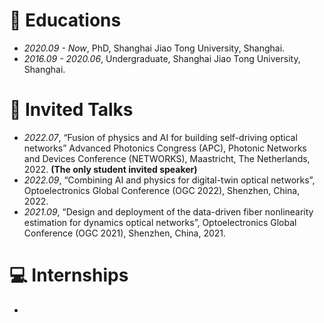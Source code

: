 
# 📖 Educations
- *2020.09 - Now*, PhD, Shanghai Jiao Tong University, Shanghai.
- *2016.09 - 2020.06*, Undergraduate, Shanghai Jiao Tong University, Shanghai.


# 💬 Invited Talks
- *2022.07*, “Fusion of physics and AI for building self-driving optical networks” Advanced Photonics Congress
(APC), Photonic Networks and Devices Conference (NETWORKS), Maastricht, The Netherlands, 2022.
**(The only student invited speaker)**
- *2022.09*, “Combining AI and physics for digital-twin optical networks”, Optoelectronics Global Conference
(OGC 2022), Shenzhen, China, 2022. 
- *2021.09*, “Design and deployment of the data-driven fiber nonlinearity estimation for dynamics optical 
networks”, Optoelectronics Global Conference (OGC 2021), Shenzhen, China, 2021.

# 💻 Internships
- 
